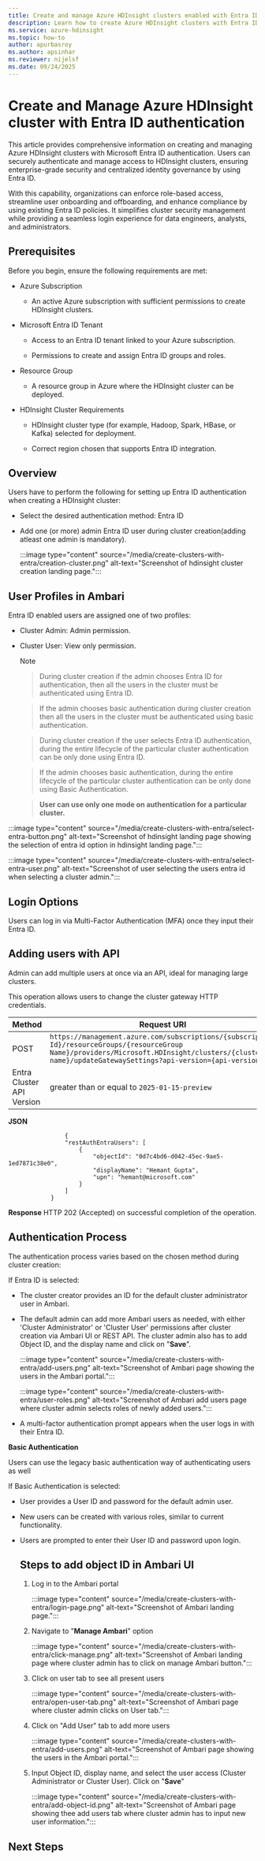 ```yaml
---
title: Create and manage Azure HDInsight clusters enabled with Entra ID Authentication
description: Learn how to create Azure HDInsight clusters with Entra ID Authentication
ms.service: azure-hdinsight
ms.topic: how-to
author: apurbasroy
ms.author: apsinhar
ms.reviewer: nijelsf
ms.date: 09/24/2025
---
```


# Create and Manage Azure HDInsight cluster with Entra ID authentication

This article provides comprehensive information on creating and managing Azure HDInsight clusters with Microsoft Entra ID authentication. 
Users can securely authenticate and manage access to HDInsight clusters, ensuring enterprise-grade security and centralized identity governance by using Entra ID.

With this capability, organizations can enforce role-based access, streamline user onboarding and offboarding, and enhance compliance by using existing Entra ID 
policies. 
It simplifies cluster security management while providing a seamless login experience for data engineers, analysts, and administrators.

## Prerequisites

Before you begin, ensure the following requirements are met:

 - Azure Subscription

    - An active Azure subscription with sufficient permissions to create HDInsight clusters.

 - Microsoft Entra ID Tenant

    - Access to an Entra ID tenant linked to your Azure subscription.

    - Permissions to create and assign Entra ID groups and roles.

 - Resource Group

    - A resource group in Azure where the HDInsight cluster can be deployed.

 - HDInsight Cluster Requirements

    - HDInsight cluster type (for example, Hadoop, Spark, HBase, or Kafka) selected for deployment.

    - Correct region chosen that supports Entra ID integration.

## Overview 

Users have to perform the following for setting up Entra ID authentication when creating a HDInsight cluster: 

  - Select the desired authentication method: Entra ID 

  - Add one (or more) admin Entra ID user during cluster creation(adding atleast one admin is mandatory).

    :::image type="content" source="/media/create-clusters-with-entra/creation-cluster.png" alt-text="Screenshot of hdinsight cluster creation landing page.":::

  

## User Profiles in Ambari 

Entra ID enabled users are assigned one of two profiles: 

  - Cluster Admin: Admin permission. 

  - Cluster User: View only permission.


    >[!Note]
    
    >During cluster creation if the admin chooses Entra ID for authentication, then all the users in the cluster must be authenticated using Entra ID.

     >If the admin chooses basic authentication during  cluster creation then all the users in the cluster must be authenticated using basic authentication.

    >During cluster creation if the user selects Entra ID authentication, during the entire lifecycle of the particular cluster authentication can be only done using Entra ID.
    
    >If the admin chooses basic authentication, during the entire lifecycle of the particular cluster authentication can be only done using Basic Authentication.
    
    > **User can use only one mode on authentication for a particular cluster.**


  :::image type="content" source="/media/create-clusters-with-entra/select-entra-button.png" alt-text="Screenshot of hdinsight landing page showing the selection of entra id option in hdinsight landing page.":::

  :::image type="content" source="/media/create-clusters-with-entra/select-entra-user.png" alt-text="Screenshot of user selecting the users entra id when selecting a cluster admin.":::

## Login Options 

Users can log in via Multi-Factor Authentication (MFA) once they input their Entra ID. 

## Adding users with API

Admin can add multiple users at once via an API, ideal for managing large clusters. 

 This operation allows users to change the cluster gateway HTTP credentials.   


 | **Method** | **Request URI** |
 |------------|-----------------|
 | POST | `https://management.azure.com/subscriptions/{subscription Id}/resourceGroups/{resourceGroup Name}/providers/Microsoft.HDInsight/clusters/{cluster name}/updateGatewaySettings?api-version={api-version}` |
 | Entra Cluster API Version| greater than or equal to `2025-01-15-preview`|


 **JSON**
```
  				{ 
				"restAuthEntraUsers": [ 
					{ 
						"objectId": "0d7c4bd6-d042-45ec-9ae5-1ed7871c38e0", 
						"displayName": "Hemant Gupta", 
						"upn": "hemant@microsoft.com" 
					} 
				] 
			} 
```

**Response**
HTTP 202 (Accepted) on successful completion of the operation. 

## Authentication Process 
The authentication process varies based on the chosen method during cluster creation: 

If Entra ID is selected: 

 - The cluster creator provides an ID for the default cluster administrator user in Ambari. 

 - The default admin can add more Ambari users as needed, with either 'Cluster Administrator' or 'Cluster User' permissions after cluster creation via Ambari UI or  REST API.
   The cluster admin also has to add Object ID, and the display name and click on "**Save**".

 	 :::image type="content" source="/media/create-clusters-with-entra/add-users.png" alt-text="Screenshot of Ambari page showing the users in the Ambari portal.":::

     :::image type="content" source="/media/create-clusters-with-entra/user-roles.png" alt-text="Screenshot of Ambari add users page where cluster admin selects roles of newly added users.":::

 - A multi-factor authentication prompt appears when the user logs in with their Entra ID.

**Basic Authentication**

Users can use the legacy basic authentication way of authenticating users as well 

If Basic Authentication is selected: 

 - User provides a User ID and password for the default admin user. 

 - New users can be created with various roles, similar to current functionality. 

 - Users are prompted to enter their User ID and password upon login.

   ## Steps to add object ID in Ambari UI

   1. Log in to the Ambari portal
   
  		:::image type="content" source="/media/create-clusters-with-entra/login-page.png" alt-text="Screenshot of Ambari landing page.":::

   1. Navigate to "**Manage Ambari**" option

		:::image type="content" source="/media/create-clusters-with-entra/click-manage.png" alt-text="Screenshot of Ambari landing page where cluster admin has to click on manage Ambari button.":::
   
   1. Click on user tab to see all present users

  		:::image type="content" source="/media/create-clusters-with-entra/open-user-tab.png" alt-text="Screenshot of Ambari page where cluster admin clicks on User tab.":::
    
   1. Click on "Add User" tab to add more users

      :::image type="content" source="/media/create-clusters-with-entra/add-users.png" alt-text="Screenshot of Ambari page showing the users in the Ambari portal.":::
      
   1. Input Object ID,  display name, and select the user access (Cluster Administrator or Cluster User). Click on "**Save**"

		:::image type="content" source="/media/create-clusters-with-entra/add-object-id.png" alt-text="Screenshot of Ambari page showing thee add users tab where cluster admin has to input new user information.":::


## Next Steps
